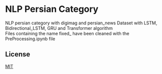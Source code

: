 # NLP Persian Category
NLP persian category with digimag and persian_news Dataset with LSTM, Bidirectional_LSTM, GRU and Transformer algorithm
</br>
Files containing the name fixed_ have been cleaned with the PreProcessing.ipynb file

## License
[MIT](https://choosealicense.com/licenses/mit/)
